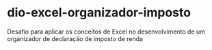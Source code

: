 # dio-excel-organizador-imposto
Desafio para aplicar os conceitos de Excel no desenvolvimento de um organizador de declaração de imposto de renda
